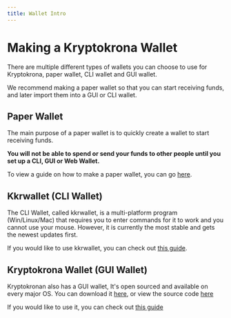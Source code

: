 ```yaml
---
title: Wallet Intro
---
```


# Making a Kryptokrona Wallet

There are multiple different types of wallets you can choose to use for Kryptokrona, paper wallet, CLI wallet and GUI wallet.

We recommend making a paper wallet so that you can start receiving funds, and later import them into a GUI or CLI wallet.

## Paper Wallet

The main purpose of a paper wallet is to quickly create a wallet to start receiving funds.

**You will not be able to spend or send your funds to other people until you set up a CLI, GUI or Web Wallet.**

To view a guide on how to make a paper wallet, you can go [here](/guides/wallets/Making-a-paper-wallet).

## Kkrwallet (CLI Wallet)

The CLI Wallet, called kkrwallet, is a multi-platform program (Win/Linux/Mac) that requires you to enter commands for it to work and you cannot use your mouse. However, it is currently the most stable and gets the newest updates first.

If you would like to use kkrwallet, you can check out [this guide](/guides/wallets/Using-kkrwallet).

## Kryptokrona Wallet (GUI Wallet)

Kryptokronan also has a GUI wallet, It's open sourced and available on every major OS. You can download it [here](https://kryptokrona.se/en/kryptokrona-wallet-2/), or view the source code [here](https://github.com/kryptokrona/kryptokrona-wallet)

If you would like to use it, you can check out [this guide](/guides/wallets/Using-Remote-Nodes/#proton-wallet)

